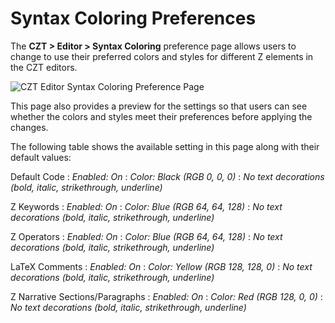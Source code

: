 # Syntax Coloring Preferences

The **CZT > Editor > Syntax Coloring** preference page allows users to change to use their
preferred colors and styles for different Z elements in the CZT editors.

![CZT Editor Syntax Coloring Preference Page](../../../images/pref_syntaxcoloring.png)

This page also provides a preview for the settings so that users can see whether the colors and
styles meet their preferences before applying the changes.

The following table shows the available setting in this page along with their default values:

Default Code
:   _Enabled: On_
:   _Color: Black (RGB 0, 0, 0)_
:   _No text decorations (bold, italic, strikethrough, underline)_

Z Keywords
:   _Enabled: On_
:   _Color: Blue (RGB 64, 64, 128)_
:   _No text decorations (bold, italic, strikethrough, underline)_

Z Operators
:   _Enabled: On_
:   _Color: Blue (RGB 64, 64, 128)_
:   _No text decorations (bold, italic, strikethrough, underline)_

LaTeX Comments
:   _Enabled: On_
:   _Color: Yellow (RGB 128, 128, 0)_
:   _No text decorations (bold, italic, strikethrough, underline)_

Z Narrative Sections/Paragraphs
:   _Enabled: On_
:   _Color: Red (RGB 128, 0, 0)_
:   _No text decorations (bold, italic, strikethrough, underline)_
